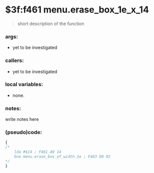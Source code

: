 ﻿
# $3f:f461 menu.erase_box_1e_x_14
> short description of the function

### args:
+	yet to be investigated

### callers:
+	yet to be investigated

### local variables:
+	none.

### notes:
write notes here

### (pseudo)code:
```js
{
/*
	lda #$14 ; F461 A9 14
    bne menu.erase_box_of_width_1e ; F463 D0 02
*/
}
```

